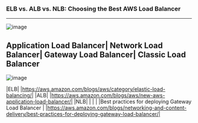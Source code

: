 ### ELB vs. ALB vs. NLB: Choosing the Best AWS Load Balancer
-------------------------------------------------------------------------




![image](https://github.com/Mk-CloudLeader/aws_Meetup-2023/assets/66654978/aa4c55a3-a8ba-491a-a8e0-7ed72a8ebb91)


##	Application Load Balancer|	Network Load Balancer|	Gateway Load Balancer|	Classic Load Balancer

![image](https://github.com/Mk-CloudLeader/aws_Meetup-2023/assets/66654978/c606f20d-13dd-4501-b0b8-802e645bf9c5)


|ELB|  |https://aws.amazon.com/blogs/aws/category/elastic-load-balancing/|
|ALB|  |https://aws.amazon.com/blogs/aws/new-aws-application-load-balancer/|
|NLB|  | | |
|Best practices for deploying Gateway Load Balancer |     |https://aws.amazon.com/blogs/networking-and-content-delivery/best-practices-for-deploying-gateway-load-balancer/|
